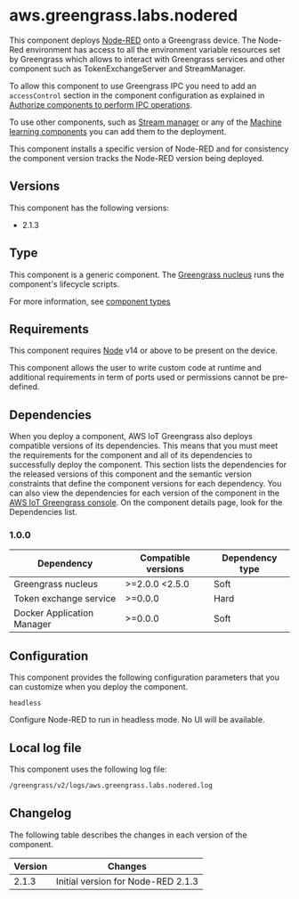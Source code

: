 # aws.greengrass.labs.nodered

This component deploys [Node-RED](https://nodered.org/) onto a Greengrass device. The Node-Red environment has access to all the environment variable resources set by Greengrass which allows to interact with Greengrass services and other component such as TokenExchangeServer and StreamManager.

To allow this component to use Greengrass IPC you need to add an `accessControl` section in the component configuration as explained in [Authorize components to perform IPC operations](https://docs.aws.amazon.com/greengrass/v2/developerguide/interprocess-communication.html#ipc-authorization-policies).

To use other components, such as [Stream manager](https://docs.aws.amazon.com/greengrass/v2/developerguide/stream-manager-component.html) or any of the [Machine learning components](https://docs.aws.amazon.com/greengrass/v2/developerguide/machine-learning-components.html) you can add them to the deployment. 

This component installs a specific version of Node-RED and for consistency the component version tracks the Node-RED version being deployed.

## Versions
This component has the following versions:

* 2.1.3

## Type

This component is a generic component. The [Greengrass nucleus](https://docs.aws.amazon.com/greengrass/v2/developerguide/greengrass-nucleus-component.html) runs the component's lifecycle scripts.

For more information, see [component types](https://docs.aws.amazon.com/greengrass/v2/developerguide/manage-components.html#component-types)


## Requirements

This component requires [Node](https://nodejs.org/en/) v14 or above to be present on the device. 

This component allows the user to write custom code at runtime and additional requirements in term of ports used or permissions cannot be pre-defined.

## Dependencies

When you deploy a component, AWS IoT Greengrass also deploys compatible versions of its dependencies. This means that you must meet the requirements for the component and all of its dependencies to successfully deploy the component. This section lists the dependencies for the released versions of this component and the semantic version constraints that define the component versions for each dependency. You can also view the dependencies for each version of the component in the [AWS IoT Greengrass console](https://console.aws.amazon.com/greengrass). On the component details page, look for the Dependencies list.

### 1.0.0

| Dependency | Compatible versions | Dependency type |
|---|---|---|
| Greengrass nucleus | >=2.0.0 <2.5.0 | Soft |
| Token exchange service | >=0.0.0 | Hard |
| Docker Application Manager | >=0.0.0 | Soft |

## Configuration

This component provides the following configuration parameters that you can customize when you deploy the component.

`headless`

Configure Node-RED to run in headless mode. No UI will be available.


## Local log file

This component uses the following log file:

```bash
/greengrass/v2/logs/aws.greengrass.labs.nodered.log
```


## Changelog

The following table describes the changes in each version of the component.

| Version | Changes |
|---|---|
| 2.1.3 | Initial version for Node-RED 2.1.3 |


